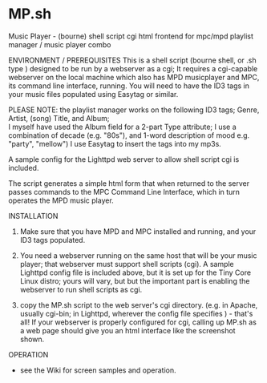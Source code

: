 # MP.sh
Music Player - (bourne) shell script cgi html frontend for mpc/mpd  playlist manager / music player combo

ENVIRONMENT / PREREQUISITES
This is a shell script (bourne shell, or .sh type ) designed to be run by a webserver as a cgi; It requires a cgi-capable webserver on the local machine which also has MPD musicplayer and MPC, its command line interface, running. You will need to have the ID3 tags in your music files populated using Easytag or similar.

PLEASE NOTE: the playlist manager works on the following ID3 tags;  Genre, Artist, (song) Title,  and Album;   
I myself have used the Album field for a 2-part Type attribute;  I use a combination of decade (e.g. "80s"), and  1-word description of mood e.g. "party", "mellow") I use Easytag to insert the tags into my mp3s. 

A sample config for the Lighttpd web server to allow shell script cgi is included.

The script generates a simple html form that when returned to the server passes commands to the MPC Command Line Interface, which in turn operates the MPD music player.

INSTALLATION

1) Make sure that you have MPD and MPC installed and running, and your ID3 tags populated.

2) You need a webserver running on the same host that will be your music player;  that webserver must support shell scripts  (cgi). A sample Lighttpd config file is included above, but it is set up for the Tiny Core Linux distro; yours will vary, but 
but the important part is enabling the webserver to run shell scripts as cgi.

3) copy the MP.sh script to the web server's cgi directory. (e.g. in Apache, usually cgi-bin; in Lighttpd, wherever the config file specifies ) - that's all!  If your webserver is properly configured for cgi, calling up MP.sh as a web page should give you an html interface like the screenshot shown. 

OPERATION
 
   - see the Wiki for screen samples and operation.
